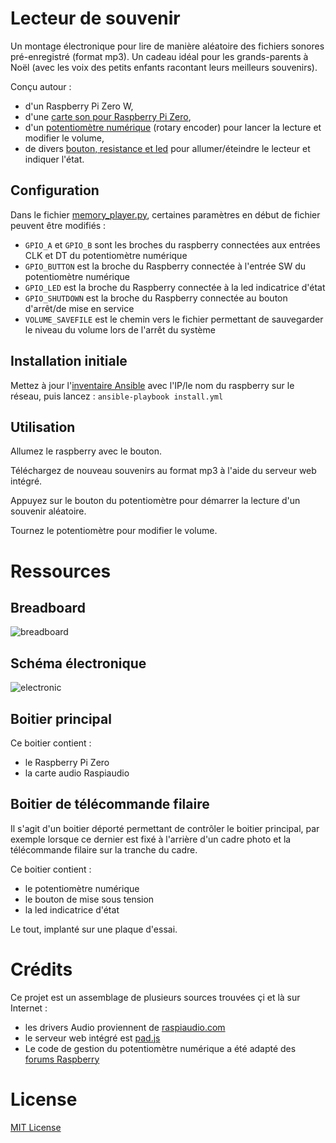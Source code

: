 Lecteur de souvenir
===================
Un montage électronique pour lire de manière aléatoire des fichiers sonores pré-enregistré (format mp3).
Un cadeau idéal pour les grands-parents à Noël (avec les voix des petits enfants racontant leurs meilleurs souvenirs).

Conçu autour :

* d'un Raspberry Pi Zero W,
* d'une [carte son pour Raspberry Pi Zero](http://amzn.eu/d/8MlHNYm),
* d'un [potentiomètre numérique](http://amzn.eu/d/aPnkfWV) (rotary encoder) pour lancer la lecture et modifier le volume,
* de divers [bouton, resistance et led](http://amzn.eu/d/18uhg3K) pour allumer/éteindre le lecteur et indiquer l'état.

Configuration
-------------
Dans le fichier [memory_player.py](files/memories_player.py), certaines paramètres en début de fichier peuvent être modifiés :

* ```GPIO_A``` et ```GPIO_B``` sont les broches du raspberry connectées aux entrées CLK et DT du potentiomètre numérique
* ```GPIO_BUTTON``` est la broche du Raspberry connectée à l'entrée SW du potentiomètre numérique
* ```GPIO_LED``` est la broche du Raspberry connectée à la led indicatrice d'état
* ```GPIO_SHUTDOWN``` est la broche du Raspberry connectée au bouton d'arrêt/de mise en service
* ```VOLUME_SAVEFILE``` est le chemin vers le fichier permettant de sauvegarder le niveau du volume lors de l'arrêt du système


Installation initiale
---------------------
Mettez à jour l'[inventaire Ansible](inventory) avec l'IP/le nom du raspberry sur le réseau, puis lancez :
```ansible-playbook install.yml```

Utilisation
-----------
Allumez le raspberry avec le bouton.

Téléchargez de nouveau souvenirs au format mp3 à l'aide du serveur web intégré.

Appuyez sur le bouton du potentiomètre pour démarrer la lecture d'un souvenir aléatoire.

Tournez le potentiomètre pour modifier le volume.


Ressources
==========
Breadboard
----------
![breadboard](documentation_resources/memories_player_breadboard.png)

Schéma électronique
--------------------
![electronic](documentation_resources/memories_player.png)

Boitier principal
-----------------
Ce boitier contient :

* le Raspberry Pi Zero
* la carte audio Raspiaudio

Boitier de télécommande filaire
-------------------------------
Il s'agit d'un boitier déporté permettant de contrôler le boitier principal, par exemple lorsque ce dernier est fixé à l'arrière d'un cadre photo et la télécommande filaire sur la tranche du cadre.

Ce boitier contient :

* le potentiomètre numérique
* le bouton de mise sous tension
* la led indicatrice d'état

Le tout, implanté sur une plaque d'essai.


Crédits
=======
Ce projet est un assemblage de plusieurs sources trouvées çi et là sur Internet :

* les drivers Audio proviennent de [raspiaudio.com](https://www.raspiaudio.com)
* le serveur web intégré est [pad.js](https://pad.js.org)
* Le code de gestion du potentiomètre numérique a été adapté des [forums Raspberry](https://www.raspberrypi.org/forums/viewtopic.php?t=140250)

License
=======
[MIT License](LICENSE)